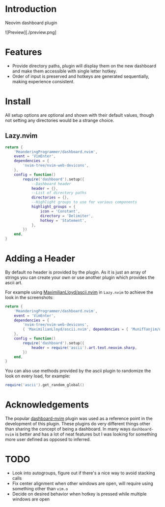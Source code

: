 # Introduction

Neovim dashboard plugin

![Preview][./preview.png]

# Features

* Provide directory paths, plugin will display them on the new dashboard and make them accessible
  with single letter hotkey.
* Order of input is preserved and hotkeys are generated sequentially, making experience consistent.

# Install

All setup options are optional and shown with their default values, though not setting any directories
would be a strange choice.

## Lazy.nvim

```lua
return {
    'MeanderingProgrammer/dashboard.nvim',
    event = 'VimEnter',
    dependencies = {
        'nvim-tree/nvim-web-devicons',
    },
    config = function()
        require('dashboard').setup({
            --Dashboard header
            header = {},
            --List of directory paths
            directories = {},
            --Highlight groups to use for various components
            highlight_groups = {
                icon = 'Constant',
                directory = 'Delimiter',
                hotkey = 'Statement',
            },
        })
    end,
}
```

# Adding a Header

By default no header is provided by the plugin. As it is just an array of strings you can create
your own or use another plugin which provides the ascii art.

For example using [MaximilianLloyd/ascii.nvim](https://github.com/MaximilianLloyd/ascii.nvim) in
`Lazy.nvim` to achieve the look in the screenshots:

```lua
return {
    'MeanderingProgrammer/dashboard.nvim',
    event = 'VimEnter',
    dependencies = {
        'nvim-tree/nvim-web-devicons',
        { 'MaximilianLloyd/ascii.nvim', dependencies = { 'MunifTanjim/nui.nvim' } },
    },
    config = function()
        require('dashboard').setup({
            header = require('ascii').art.text.neovim.sharp,
        })
    end,
}
```

You can also use methods provided by the ascii plugin to randomize the look on every load, for example:

```lua
require('ascii').get_random_global()
```

# Acknowledgements

The popular [dashboard-nvim](https://github.com/nvimdev/dashboard-nvim) plugin was used as a reference
point in the development of this plugin. These plugins do very different things other than sharing the
concept of being a dashboard. In many ways `dashboard-nvim` is better and has a lot of neat features
but I was looking for something more user defined as opposed to inferred.

# TODO

* Look into autogroups, figure out if there's a nice way to avoid stacking calls
* Fix center alignment when other windows are open, will require using something other than `vim.o`
* Decide on desired behavior when hotkey is pressed while multiple windows are open
